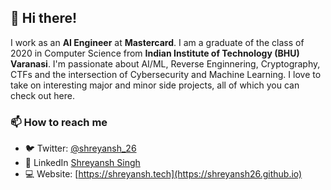 ## 👋 Hi there!

<!--
**shreyansh26/shreyansh26** is a ✨ _special_ ✨ repository because its `README.md` (this file) appears on your GitHub profile.

Here are some ideas to get you started:

- 🔭 I’m currently working on ...
- 🌱 I’m currently learning ...
- 👯 I’m looking to collaborate on ...
- 🤔 I’m looking for help with ...
- 💬 Ask me about ...
- 📫 How to reach me: ...
- 😄 Pronouns: ...
- ⚡ Fun fact: ...
-->

I work as an **AI Engineer** at **Mastercard**. I am a graduate of the class of 2020 in Computer Science from **Indian Institute of Technology (BHU) Varanasi**. I'm passionate about AI/ML, Reverse Enginnering, Cryptography, CTFs and the intersection of Cybersecurity and Machine Learning. I love to take on interesting major and minor side projects, all of which you can check out here.

### 📫 How to reach me
- 🐦 Twitter: [@shreyansh_26](https://twitter.com/shreyansh_26)
- 👥 LinkedIn [Shreyansh Singh](https://www.linkedin.com/in/shreyansh26/)
- 💻 Website: [https://shreyansh.tech](https://shreyansh26.github.io)
